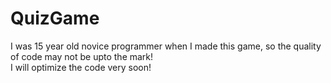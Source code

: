 # QuizGame
I was 15 year old novice programmer when I made this game, so the quality of code may not be upto the mark!  
I will optimize the code very soon!
